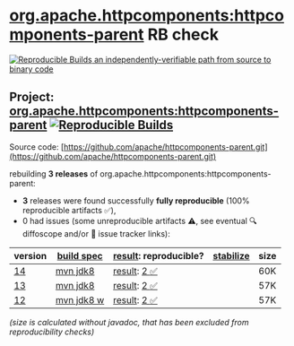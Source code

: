 [org.apache.httpcomponents:httpcomponents-parent](https://central.sonatype.com/artifact/org.apache.httpcomponents/httpcomponents-parent/versions) RB check
=======

[![Reproducible Builds](https://reproducible-builds.org/images/logos/rb.svg) an independently-verifiable path from source to binary code](https://reproducible-builds.org/)

## Project: [org.apache.httpcomponents:httpcomponents-parent](https://central.sonatype.com/artifact/org.apache.httpcomponents/httpcomponents-parent/versions) [![Reproducible Builds](https://img.shields.io/endpoint?url=https://raw.githubusercontent.com/jvm-repo-rebuild/reproducible-central/master/content/org/apache/httpcomponents/parent/badge.json)](https://github.com/jvm-repo-rebuild/reproducible-central/blob/master/content/org/apache/httpcomponents/parent/README.md)

Source code: [https://github.com/apache/httpcomponents-parent.git](https://github.com/apache/httpcomponents-parent.git)

rebuilding **3 releases** of org.apache.httpcomponents:httpcomponents-parent:
- **3** releases were found successfully **fully reproducible** (100% reproducible artifacts :white_check_mark:),
- 0 had issues (some unreproducible artifacts :warning:, see eventual :mag: diffoscope and/or :memo: issue tracker links):

| version | [build spec](/BUILDSPEC.md) | [result](https://reproducible-builds.org/docs/jvm/): reproducible? | [stabilize](https://github.com/google/oss-rebuild/blob/main/cmd/stabilize/README.md) | size |
| -- | --------- | ------ | ------ | -- |
| [14](https://central.sonatype.com/artifact/org.apache.httpcomponents/httpcomponents-parent/14/pom) | [mvn jdk8](httpcomponents-parent-14.buildspec) | [result](httpcomponents-parent-14.buildinfo): [2 :white_check_mark: ](httpcomponents-parent-14.buildcompare) | | 60K |
| [13](https://central.sonatype.com/artifact/org.apache.httpcomponents/httpcomponents-parent/13/pom) | [mvn jdk8](httpcomponents-parent-13.buildspec) | [result](httpcomponents-parent-13.buildinfo): [2 :white_check_mark: ](httpcomponents-parent-13.buildcompare) | | 57K |
| [12](https://central.sonatype.com/artifact/org.apache.httpcomponents/httpcomponents-parent/12/pom) | [mvn jdk8 w](httpcomponents-parent-12.buildspec) | [result](httpcomponents-parent-12.buildinfo): [2 :white_check_mark: ](httpcomponents-parent-12.buildcompare) | | 57K |

<i>(size is calculated without javadoc, that has been excluded from reproducibility checks)</i>
